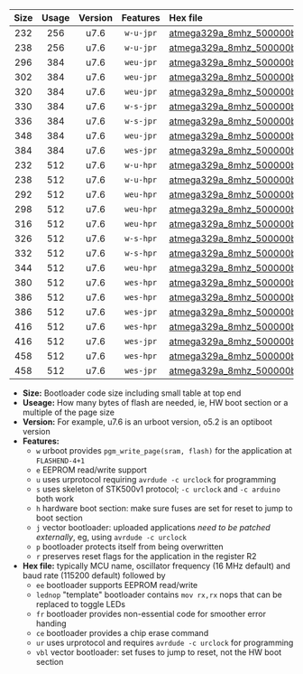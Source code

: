 |Size|Usage|Version|Features|Hex file|
|:-:|:-:|:-:|:-:|:--|
|232|256|u7.6|`w-u-jpr`|[atmega329a_8mhz_500000bps_ur_vbl.hex](https://raw.githubusercontent.com/stefanrueger/urboot/main//atmega329a_8mhz_500000bps_ur_vbl.hex)|
|238|256|u7.6|`w-u-jpr`|[atmega329a_8mhz_500000bps_lednop_ur_vbl.hex](https://raw.githubusercontent.com/stefanrueger/urboot/main//atmega329a_8mhz_500000bps_lednop_ur_vbl.hex)|
|296|384|u7.6|`weu-jpr`|[atmega329a_8mhz_500000bps_ee_ur_vbl.hex](https://raw.githubusercontent.com/stefanrueger/urboot/main//atmega329a_8mhz_500000bps_ee_ur_vbl.hex)|
|302|384|u7.6|`weu-jpr`|[atmega329a_8mhz_500000bps_ee_lednop_ur_vbl.hex](https://raw.githubusercontent.com/stefanrueger/urboot/main//atmega329a_8mhz_500000bps_ee_lednop_ur_vbl.hex)|
|320|384|u7.6|`weu-jpr`|[atmega329a_8mhz_500000bps_ee_lednop_fr_ur_vbl.hex](https://raw.githubusercontent.com/stefanrueger/urboot/main//atmega329a_8mhz_500000bps_ee_lednop_fr_ur_vbl.hex)|
|330|384|u7.6|`w-s-jpr`|[atmega329a_8mhz_500000bps_vbl.hex](https://raw.githubusercontent.com/stefanrueger/urboot/main//atmega329a_8mhz_500000bps_vbl.hex)|
|336|384|u7.6|`w-s-jpr`|[atmega329a_8mhz_500000bps_lednop_vbl.hex](https://raw.githubusercontent.com/stefanrueger/urboot/main//atmega329a_8mhz_500000bps_lednop_vbl.hex)|
|348|384|u7.6|`weu-jpr`|[atmega329a_8mhz_500000bps_ee_lednop_fr_ce_ur_vbl.hex](https://raw.githubusercontent.com/stefanrueger/urboot/main//atmega329a_8mhz_500000bps_ee_lednop_fr_ce_ur_vbl.hex)|
|384|384|u7.6|`wes-jpr`|[atmega329a_8mhz_500000bps_ee_vbl.hex](https://raw.githubusercontent.com/stefanrueger/urboot/main//atmega329a_8mhz_500000bps_ee_vbl.hex)|
|232|512|u7.6|`w-u-hpr`|[atmega329a_8mhz_500000bps_ur.hex](https://raw.githubusercontent.com/stefanrueger/urboot/main//atmega329a_8mhz_500000bps_ur.hex)|
|238|512|u7.6|`w-u-hpr`|[atmega329a_8mhz_500000bps_lednop_ur.hex](https://raw.githubusercontent.com/stefanrueger/urboot/main//atmega329a_8mhz_500000bps_lednop_ur.hex)|
|292|512|u7.6|`weu-hpr`|[atmega329a_8mhz_500000bps_ee_ur.hex](https://raw.githubusercontent.com/stefanrueger/urboot/main//atmega329a_8mhz_500000bps_ee_ur.hex)|
|298|512|u7.6|`weu-hpr`|[atmega329a_8mhz_500000bps_ee_lednop_ur.hex](https://raw.githubusercontent.com/stefanrueger/urboot/main//atmega329a_8mhz_500000bps_ee_lednop_ur.hex)|
|316|512|u7.6|`weu-hpr`|[atmega329a_8mhz_500000bps_ee_lednop_fr_ur.hex](https://raw.githubusercontent.com/stefanrueger/urboot/main//atmega329a_8mhz_500000bps_ee_lednop_fr_ur.hex)|
|326|512|u7.6|`w-s-hpr`|[atmega329a_8mhz_500000bps.hex](https://raw.githubusercontent.com/stefanrueger/urboot/main//atmega329a_8mhz_500000bps.hex)|
|332|512|u7.6|`w-s-hpr`|[atmega329a_8mhz_500000bps_lednop.hex](https://raw.githubusercontent.com/stefanrueger/urboot/main//atmega329a_8mhz_500000bps_lednop.hex)|
|344|512|u7.6|`weu-hpr`|[atmega329a_8mhz_500000bps_ee_lednop_fr_ce_ur.hex](https://raw.githubusercontent.com/stefanrueger/urboot/main//atmega329a_8mhz_500000bps_ee_lednop_fr_ce_ur.hex)|
|380|512|u7.6|`wes-hpr`|[atmega329a_8mhz_500000bps_ee.hex](https://raw.githubusercontent.com/stefanrueger/urboot/main//atmega329a_8mhz_500000bps_ee.hex)|
|386|512|u7.6|`wes-hpr`|[atmega329a_8mhz_500000bps_ee_lednop.hex](https://raw.githubusercontent.com/stefanrueger/urboot/main//atmega329a_8mhz_500000bps_ee_lednop.hex)|
|386|512|u7.6|`wes-jpr`|[atmega329a_8mhz_500000bps_ee_lednop_vbl.hex](https://raw.githubusercontent.com/stefanrueger/urboot/main//atmega329a_8mhz_500000bps_ee_lednop_vbl.hex)|
|416|512|u7.6|`wes-hpr`|[atmega329a_8mhz_500000bps_ee_lednop_fr.hex](https://raw.githubusercontent.com/stefanrueger/urboot/main//atmega329a_8mhz_500000bps_ee_lednop_fr.hex)|
|416|512|u7.6|`wes-jpr`|[atmega329a_8mhz_500000bps_ee_lednop_fr_vbl.hex](https://raw.githubusercontent.com/stefanrueger/urboot/main//atmega329a_8mhz_500000bps_ee_lednop_fr_vbl.hex)|
|458|512|u7.6|`wes-hpr`|[atmega329a_8mhz_500000bps_ee_lednop_fr_ce.hex](https://raw.githubusercontent.com/stefanrueger/urboot/main//atmega329a_8mhz_500000bps_ee_lednop_fr_ce.hex)|
|458|512|u7.6|`wes-jpr`|[atmega329a_8mhz_500000bps_ee_lednop_fr_ce_vbl.hex](https://raw.githubusercontent.com/stefanrueger/urboot/main//atmega329a_8mhz_500000bps_ee_lednop_fr_ce_vbl.hex)|

- **Size:** Bootloader code size including small table at top end
- **Useage:** How many bytes of flash are needed, ie, HW boot section or a multiple of the page size
- **Version:** For example, u7.6 is an urboot version, o5.2 is an optiboot version
- **Features:**
  + `w` urboot provides `pgm_write_page(sram, flash)` for the application at `FLASHEND-4+1`
  + `e` EEPROM read/write support
  + `u` uses urprotocol requiring `avrdude -c urclock` for programming
  + `s` uses skeleton of STK500v1 protocol; `-c urclock` and `-c arduino` both work
  + `h` hardware boot section: make sure fuses are set for reset to jump to boot section
  + `j` vector bootloader: uploaded applications *need to be patched externally*, eg, using `avrdude -c urclock`
  + `p` bootloader protects itself from being overwritten
  + `r` preserves reset flags for the application in the register R2
- **Hex file:** typically MCU name, oscillator frequency (16 MHz default) and baud rate (115200 default) followed by
  + `ee` bootloader supports EEPROM read/write
  + `lednop` "template" bootloader contains `mov rx,rx` nops that can be replaced to toggle LEDs
  + `fr` bootloader provides non-essential code for smoother error handing
  + `ce` bootloader provides a chip erase command
  + `ur` uses urprotocol and requires `avrdude -c urclock` for programming
  + `vbl` vector bootloader: set fuses to jump to reset, not the HW boot section
